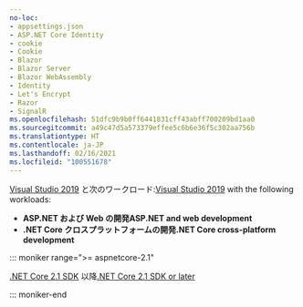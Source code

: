 ```yaml
---
no-loc:
- appsettings.json
- ASP.NET Core Identity
- cookie
- Cookie
- Blazor
- Blazor Server
- Blazor WebAssembly
- Identity
- Let's Encrypt
- Razor
- SignalR
ms.openlocfilehash: 51dfc9b9b0ff6441831cff43abff700209bd1aa0
ms.sourcegitcommit: a49c47d5a573379effee5c6b6e36f5c302aa756b
ms.translationtype: HT
ms.contentlocale: ja-JP
ms.lasthandoff: 02/16/2021
ms.locfileid: "100551678"
---
```

<span data-ttu-id="bf146-101">[Visual Studio 2019](https://visualstudio.microsoft.com/downloads/?utm_medium=microsoft&utm_source=docs.microsoft.com&utm_campaign=inline+link&utm_content=download+vs2019) と次のワークロード:</span><span class="sxs-lookup"><span data-stu-id="bf146-101">[Visual Studio 2019](https://visualstudio.microsoft.com/downloads/?utm_medium=microsoft&utm_source=docs.microsoft.com&utm_campaign=inline+link&utm_content=download+vs2019) with the following workloads:</span></span>

* <span data-ttu-id="bf146-102">**ASP.NET および Web の開発**</span><span class="sxs-lookup"><span data-stu-id="bf146-102">**ASP.NET and web development**</span></span>
* <span data-ttu-id="bf146-103">**.NET Core クロスプラットフォームの開発**</span><span class="sxs-lookup"><span data-stu-id="bf146-103">**.NET Core cross-platform development**</span></span>

::: moniker range=">= aspnetcore-2.1"

<span data-ttu-id="bf146-104">[.NET Core 2.1 SDK](https://dotnet.microsoft.com/download) 以降</span><span class="sxs-lookup"><span data-stu-id="bf146-104">[.NET Core 2.1 SDK or later](https://dotnet.microsoft.com/download)</span></span>

::: moniker-end
